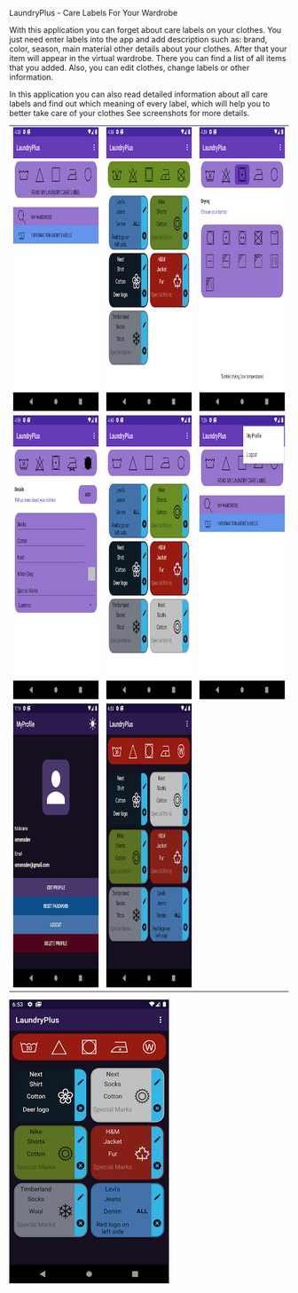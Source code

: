 LaundryPlus - Care Labels For Your Wardrobe

With this application you can forget about care labels on your clothes. You just need enter labels into the app and add description such as: brand, color, season, main material other details about your clothes. After that your item will appear in the virtual wardrobe. There you can find a list of all items that you added. Also, you can edit clothes, change labels or other information.

In this application you can also read detailed information about all care labels and find out which meaning of every label, which will help you to better take care of your clothes
See screenshots for more details.


<table>
  <tr>
    <td><img src="https://github.com/Dovahkiin169/CareLabelsApp/blob/master/Screenshots/1.png?raw=true" width=288 height=512></td>
    <td><img src="https://github.com/Dovahkiin169/CareLabelsApp/blob/master/Screenshots/2.png?raw=true" width=288 height=512></td>
    <td><img src="https://github.com/Dovahkiin169/CareLabelsApp/blob/master/Screenshots/3.png?raw=true" width=288 height=512></td>
  </tr>
    <tr>
    <td><img src="https://github.com/Dovahkiin169/CareLabelsApp/blob/master/Screenshots/4.png?raw=true" width=288 height=512></td>
    <td><img src="https://github.com/Dovahkiin169/CareLabelsApp/blob/master/Screenshots/5.png?raw=true" width=288 height=512></td>
    <td><img src="https://github.com/Dovahkiin169/CareLabelsApp/blob/master/Screenshots/6.png?raw=true" width=288 height=512></td>
  </tr>
     <tr>
     <td><img src="https://github.com/Dovahkiin169/CareLabelsApp/blob/master/Screenshots/7.png?raw=true" width=288 height=512></td>
     <td><img src="https://github.com/Dovahkiin169/CareLabelsApp/blob/master/Screenshots/8.png?raw=true" width=288 height=512></td>
  </tr>
 </table>

![image](https://github.com/Dovahkiin169/CareLabelsApp/blob/master/Screenshots/8.png?raw=true)
